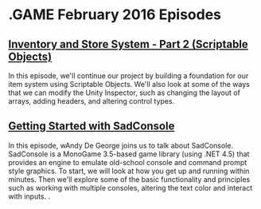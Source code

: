 # .GAME February 2016 Episodes

## [Inventory and Store System - Part 2 (Scriptable Objects)](UnityItemSystemPt2-ScriptableObjects)

In this episode, we'll continue our project by building a foundation for our item system using Scriptable Objects. We'll also look at some of the ways that we can modify the Unity Inspector, such as changing the layout of arrays, adding headers, and altering control types.

## [Getting Started with SadConsole](GettingStartedwithSadConsole)

In this episode, wAndy De George joins us to talk about SadConsole. SadConsole is a MonoGame 3.5-based game library (using .NET 4.5) that provides an engine to emulate old-school console and command prompt style graphics. To start, we will look at how you get up and running within minutes. Then we'll explore some of the basic functionality and principles such as working with multiple consoles, altering the text color and interact with inputs. .